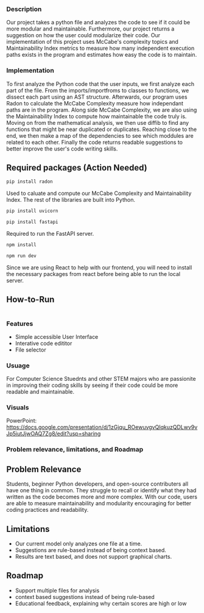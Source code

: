 ### Description
Our project takes a python file and analyzes the code to see if it could be more modular and maintainable. Furthermore, our project returns a suggestion on how the user could modularize their code. Our implementation of this project uses McCabe's complexity topics and Maintainability Index metrics to measure how many independent execution paths exists in the program and estimates how easy the code is to maintain.

### Implementation
To first analyze the Python code that the user inputs, we first analyze each part of the file. From the imports/importfroms to classes to functions, we dissect each part using an AST structure. Afterwards, our program uses Radon to calculate the McCabe Complexity measure how independant paths are in the program. Along side McCabe Complexity, we are also using the Maintainability Index to compute how maintainable the code truly is. Moving on from the mathematical analysis, we then use diffib to find any functions that might be near duplicated or duplicates. Reaching close to the end, we then make a map of the dependencies to see which moddules are related to each other. Finally the code returns readable suggestions to better improve the user's code writing skills. 

## Required packages (Action Needed)
```bash
pip install radon
```
Used to caluate and compute our McCabe Complexity and Maintainability Index.
The rest of the libraries are built into Python.

```bash
pip install uvicorn

pip install fastapi
```
Required to run the FastAPI server.

```bash
npm install

npm run dev
```
Since we are using React to help with our frontend, you will need to install the necessary packages from react before being able to run the local server.

## How-to-Run
```bash

```

### Features
- Simple accessible User Interface
- Interative code edititor 
- File selector

###  Usuage
For Computer Science Stuednts and other STEM majors who are passionite in improving their coding skills by seeing if their code could be more readable and maintainable. 

### Visuals
PowerPoint:
https://docs.google.com/presentation/d/1zGjqu_ROewuvgvQIqkuzQDLwv9vJp5iutJjwOAQ7Zg8/edit?usp=sharing

### Problem relevance, limitations, and Roadmap
## Problem Relevance
Students, beginner Python developers, and open-source contributers all have one thing in common. They struggle to recall or identify what they had written as the code becomes more and more complex. With our code, users are able to measure maintainability and modularity encouraging for better coding practices and readability. 

## Limitations
- Our current model only analyzes one file at a time.
- Suggestions are rule-based instead of being context based.
- Results are text based, and does not support graphical charts.

## Roadmap
- Support multiple files for analysis
- context based suggestions instead of being rule-based
- Educational feedback, explaining why certain scores are high or low

